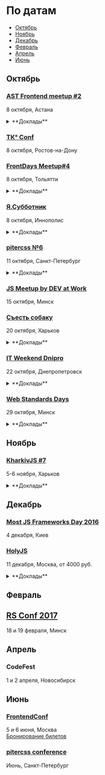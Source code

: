# По датам

- [Октябрь](#Октябрь)
- [Ноябрь](#Ноябрь)
- [Декабрь](#Декабрь)
- [Февраль](#Февраль)
- [Апрель](#Апрель)
- [Июнь](#Июнь)

## Октябрь

### [AST Frontend meetup #2](https://astfrontend.timepad.ru/event/376009/)

8 октября, Астана

<details>
  <summary>**Доклады**</summary>

  - «Компонентный подход в деле», Бибасаров Думан (InesSoft)
  - «Автоматизация фронтенда», Сергазина Диана (InesSoft)
  - «!MVC», Танирберген Булат (Black Bolt Studio)
</details>

### [TК° Conf](http://tkconf.ru/)

8 октября, Ростов-на-Дону

### [FrontDays Meetup#4](http://frontdays.ru/)

8 октября, Тольятти

<details>
  <summary>**Доклады**</summary>

  - «Vue.js, библиотека для создания интерактивных Web интерфейсов», Владислав Смирнов (Radyushin & co)
  - «Ботоведение. Как и зачем делать ботов?», Рустам Галиуллин и Дмитрий Власов (4Taps)
</details>

### [Я.Субботник](https://events.yandex.ru/events/yasubbotnik/08-oct-2016/)

8 октября, Иннополис

<details>
  <summary>**Доклады**</summary>

  - «Особенности работы распределенной команды», Михаил Трошев
  - «Любовь и ненависть к pull-requests», Сергей Сергеев
  - «Learn You an AST for Great Good», Станислав Сысоев
  - «Измеряем эффективность инфраструктуры разработки интерфейсов», Алексей Калмаков
  - «MQ: merge-queue», Евгений Гаврюшин
</details>

### [pitercss №6](https://pitercss.timepad.ru/event/381033/)

11 октября, Санкт-Петербург

<details>
  <summary>**Доклады**</summary>

  - «Жми сюда», Вадим Макеев
</details>

### [JS Meetup by DEV at Work](https://www.facebook.com/events/717595925045245/)

15 октября, Минск

### [Съесть собаку](http://eatdog.com.ua/)

20 октября, Харьков

<details>
  <summary>**Доклады**</summary>

  - «Выжить с помощью ООП», Максим Гопей
  - «BDD & Codeception: разделяем и властвуем», Михаил Боднарчук
</details>

### [IT Weekend Dnipro](https://itweekend.ua/ua/announcements/itw-dn-16o/)

22 октября, Днепропетровск

<details>
  <summary>**Доклады**</summary>

  - «React + Redux + ES6 + flow and Functional way of thinking», Олексій Коваленко
  - «Updating mobile web pages! But why?», Salim KAYABAŞI
  - «Time machine», Василь Милько
</details>

### [Web Standards Days](https://wsd.events/2016/10/29/)

29 октября, Минск

<details>
  <summary>**Доклады**</summary>

  - «Пользовательские свойства как основа архитектуры CSS», Павел Ловцевич
  - «Вы не знаете CSS», Антон Немцев
  - «Как хакнуть фронтенд», Владимир Дашукевич
  - «Я и ИоТ», Вадим Макеев
  - «Клеим будущее с помощью PWA», Максим Юзва
  - «Готовим модульную архитектуру из JS-лапши», Александра Шинкевич
</details>

## Ноябрь

### [KharkivJS #7](http://kharkivjs.org/)

5-6 ноября, Харьков

<details>
  <summary>**Доклады**</summary>

  - «React API design», Juho Vepsäläinen
  - «Compilers/V8», Ingvar Stepanyan
  - «It is 2016 but you can't subclass shit», Alex Shvaika
  - «Static typing in browser», Slinko Viacheslav
  - «FlowType», Klymov Illia
  - «Iframe rampage. Sad story of one integration», Yurii Plugatariov
  - «Exploring ML in javaScript world», Ivan Lavriv
</details>

## Декабрь

### [Most JS Frameworks Day 2016](http://frameworksdays.com/event/most-js-fwdays-2016)

4 декабря, Киев

### [HolyJS](http://holyjs.ru/)

11 декабря, Москва, от 4000 руб.

<details>
  <summary>**Доклады**</summary>

  - «Веб-приложения: дробим монолит», Виктор Грищенко 
  - «WebVR is the next frontier», Martin Splitt
  - «Sharing files and data with friends using a P2P shared folder powered by Javascript», Mathias Buus Madsen
  - «Rich text editing with Draft.js», Nikolaus Graf
  - «Offline is the new Black», Max Stoiber (Thinkmill)
  - «3L3M3NT5», Martin Kleppe
  - «ECMAScript: latest and upcoming features», Axel Rauschmayer
  - «Debugging Node.js Performance Issues in Production»,Thomas Watson
  - «Лебедь рак и щука: как технологии тянут фронтенд на дно», Евгений Гусев
  - «A Little Closer to Frontend Bliss with Elm», Tereza Sokol
  - «Performance Profiling for V8», Franziska Hinkelmann
  - Секретный доклад, Андрей Ситник
</details>

## Февраль

## [RS Conf 2017](https://2017.conf.rollingscopes.com/index.html)

18 и 19 февраля, Минск

## Апрель

### CodeFest

1 и 2 апреля, Новосибирск

## Июнь

### [FrontendConf](http://frontendconf.ru/)

5 и 6 июня, Москва  
[Бронирование билетов](http://conf.ontico.ru/conference/join/frontend_conf_2017.html)

### [pitercss conference](https://pitercss.com/)

Июнь, Санкт-Петербург